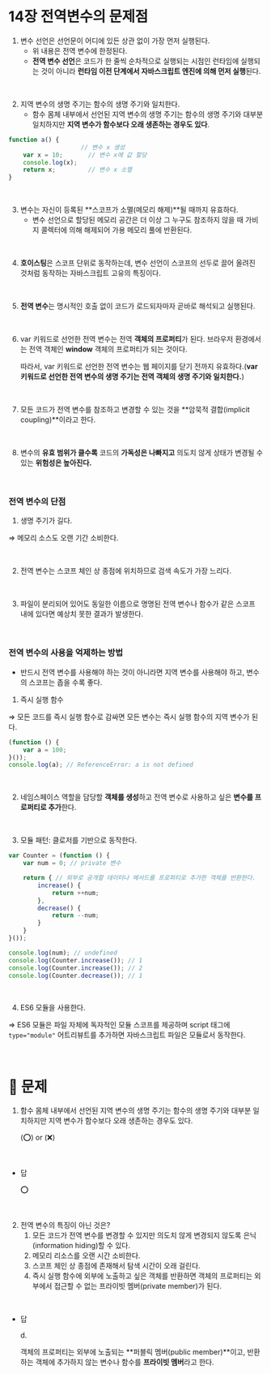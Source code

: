 # 14장 전역변수의 문제점

1. 변수 선언은 선언문이 어디에 있든 상관 없이 가장 먼저 실행된다.
    - 위 내용은 전역 변수에 한정된다.
    - **전역 변수 선언**은 코드가 한 줄씩 순차적으로 실행되는 시점인 런타임에 실행되는 것이 아니라 **런타임 이전 단계에서 자바스크립트 엔진에 의해 먼저 실행**된다.

<br />

2. 지역 변수의 생명 주기는 함수의 생명 주기와 일치한다.
    - 함수 몸체 내부에서 선언된 지역 변수의 생명 주기는 함수의 생명 주기와 대부분 일치하지만 **지역 변수가 함수보다 오래 생존하는 경우도 있다**.

```jsx
function a() {
                    // 변수 x 생성
	var x = 10;       // 변수 x에 값 할당
	console.log(x);
	return x;         // 변수 x 소멸
}
```

<br />

3. 변수는 자신이 등록된 **스코프가 소멸(메모리 해제)**될 때까지 유효하다.
    - 변수 선언으로 할당된 메모리 공간은 더 이상 그 누구도 참조하지 않을 때 가비지 콜렉터에 의해 해제되어 가용 메모리 풀에 반환된다.

<br />

4. **호이스팅**은 스코프 단위로 동작하는데, 변수 선언이 스코프의 선두로 끌어 올려진 것처럼 동작하는 자바스크립트 고유의 특징이다.

<br />

5. **전역 변수**는 명시적인 호출 없이 코드가 로드되자마자 곧바로 해석되고 실행된다.

<br />

6. var 키워드로 선언한 전역 변수는 전역 **객체의 프로퍼티**가 된다. 브라우저 환경에서는 전역 객체인 **window** 객체의 프로퍼티가 되는 것이다.
    
    따라서, var 키워드로 선언한 전역 변수는 웹 페이지를 닫기 전까지 유효하다.(**var 키워드로 선언한 전역 변수의 생명 주기는 전역 객체의 생명 주기와 일치한다.**)
    

<br />

7. 모든 코드가 전역 변수를 참조하고 변경할 수 있는 것을 **암묵적 결합(implicit coupling)**이라고 한다.

<br />

8. 변수의 **유효 범위가 클수록** 코드의 **가독성은 나빠지고** 의도치 않게 상태가 변경될 수 있는 **위험성은 높아진다.**

<br />

### 전역 변수의 단점

1) 생명 주기가 길다. 

⇒ 메모리 소스도 오랜 기간 소비한다.

<br />

2) 전역 변수는 스코프 체인 상 종점에 위치하므로 검색 속도가 가장 느리다.

<br />

3) 파일이 분리되어 있어도 동일한 이름으로 명명된 전역 변수나 함수가 같은 스코프 내에 있다면 예상치 못한 결과가 발생한다.

<br />

### 전역 변수의 사용을 억제하는 방법

- 반드시 전역 변수를 사용해야 하는 것이 아니라면 지역 변수를 사용해야 하고, 변수의 스코프는 좁을 수록 좋다.

1) 즉시 실행 함수

⇒ 모든 코드를 즉시 실행 함수로 감싸면 모든 변수는 즉시 실행 함수의 지역 변수가 된다.

```jsx
(function () {
	var a = 100;
}());
console.log(a); // ReferenceError: a is not defined
```

<br />

2) 네임스페이스 역할을 담당할 **객체를 생성**하고 전역 변수로 사용하고 싶은 **변수를 프로퍼티로 추가**한다.

<br />

3) 모듈 패턴: 클로저를 기반으로 동작한다.

```jsx
var Counter = (function () {
	var num = 0; // private 변수

	return { // 외부로 공개할 데이터나 메서드를 프로퍼티로 추가한 객체를 반환한다.
		increase() {
			return ++num;
		},
		decrease() {
			return --num;
		}
	}
}());

console.log(num); // undefined
console.log(Counter.increase()); // 1
console.log(Counter.increase()); // 2
console.log(Counter.decrease()); // 1
```

<br />

4) ES6 모듈을 사용한다.

⇒ ES6 모듈은 파일 자체에 독자적인 모듈 스코프를 제공하며 script 태그에 `type="module"` 어트리뷰트를 추가하면 자바스크립트 파일은 모듈로서 동작한다.

<br />

# 🤔 문제

1. 함수 몸체 내부에서 선언된 지역 변수의 생명 주기는 함수의 생명 주기와 대부분 일치하지만 지역 변수가 함수보다 오래 생존하는 경우도 있다.
    
    (⭕) or (❌)
    
<br />

- 답
  
  ⭕

<br />
       

2. 전역 변수의 특징이 아닌 것은?
    1. 모든 코드가 전역 변수를 변경할 수 있지만 의도치 않게 변경되지 않도록 은닉(information hiding)할 수 있다.
    2. 메모리 리소스를 오랜 시간 소비한다.
    3. 스코프 체인 상 종점에 존재해서 탐색 시간이 오래 걸린다.
    4. 즉시 실행 함수에 외부에 노출하고 싶은 객체를 반환하면 객체의 프로퍼티는 외부에서 접근할 수 없는 프라이빗 멤버(private member)가 된다.
   
<br />

- 답
  
  d.
  
  객체의 프로퍼티는 외부에 노출되는 **퍼블릭 멤버(public member)**이고, 반환하는 객체에 추가하지 않는 변수나 함수를 **프라이빗 멤버**라고 한다.